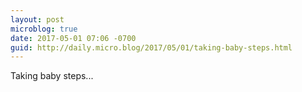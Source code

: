 ```yaml
---
layout: post
microblog: true
date: 2017-05-01 07:06 -0700
guid: http://daily.micro.blog/2017/05/01/taking-baby-steps.html
---
```

Taking baby steps...
